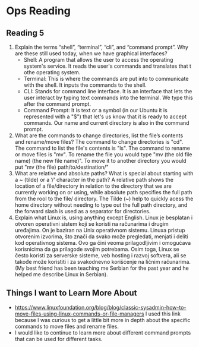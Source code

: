 # Ops Reading

## Reading 5

1. Explain the terms “shell”, “terminal”, “cli”, and “command prompt”. Why are these still used today, when we have graphical interfaces?
     - Shell: A program that allows the user to access the operating system's service. It reads the user's commands and translates that t othe operating system.
     - Terminal: This is where the commands are put into to communicate with the shell. It inputs the commands to the shell.
     - CLI: Stands for command line interface. It is an interface that lets the user interact by typing text commands into the terminal. We type this after the command prompt. 
     - Command Prompt: It is text or a symbol (in our Ubuntu it is represented with a "$") that let's us know that it is ready to accept commands. Our name and current directory is also in the command prompt. 
2. What are the commands to change directories, list the file’s contents and rename/move files?
     The command to change directories is "cd". The command to list the file's contents is "ls". The command to rename or move files is "mv". To rename the file you would type "mv (the old file name) (the new file name)". To move it to another directory you would put "mv (the file) path/to/destination/"
3. What are relative and absolute paths? What is special about starting with a ~ (tilde) or a ‘/’ character in the path?
      A relative path shows the location of a file/directory in relation to the directory that we are currently working on or using, while absolute path specifies the full path from the rool to the file/ directory. The Tilde (~) help to quickly acess the home directory without needing to type out the full path directory, and the forward slash is used as a separator for directories. 
4. Explain what Linux is, using anything except English.
     Linux je besplatan i otvoren operativni sistem koji se koristi na računarima i drugim uređajima. On je baziran na Unix operativnom sistemu. Linuxa pristup otvorenim izvorima, što znači da svako može pregledati, menjati i deliti kod operativnog sistema. Ovo ga čini veoma prilagodljivim i omogućava korisnicima da ga prilagode svojim potrebama. Osim toga, Linux se često koristi za serverske sisteme, veb hosting i razvoj softvera, ali se takođe može koristiti i za svakodnevno korišćenje na ličnim računarima. (My best friend has been teaching me Serbian for the past year and he helped me describe Linux in Serbian). 


## Things I want to Learn More About
- https://www.linuxfoundation.org/blog/blog/classic-sysadmin-how-to-move-files-using-linux-commands-or-file-managers I used this link because I was curious to get a little bit more in depth about the specific commands to move files and rename files.
- I would like to continue to learn more about different command prompts that can be used for different tasks.
